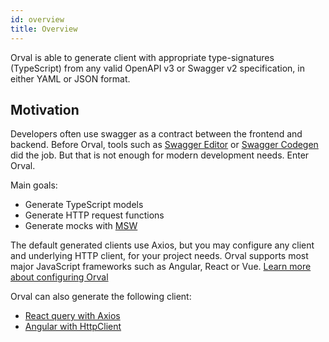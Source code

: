 ```yaml
---
id: overview
title: Overview
---
```


Orval is able to generate client with appropriate type-signatures (TypeScript) from any valid OpenAPI v3 or Swagger v2 specification, in either YAML or JSON format.

## Motivation

Developers often use swagger as a contract between the frontend and backend. Before Orval, tools such as <a href="https://editor.swagger.io" target="_blank">Swagger Editor</a> or <a href="https://swagger.io/tools/swagger-codegen" target="_blank">Swagger Codegen</a> did the job. But that is not enough for modern development needs. Enter Orval.

Main goals:

- Generate TypeScript models
- Generate HTTP request functions
- Generate mocks with <a href="https://mswjs.io/" target="_blank">MSW</a>

The default generated clients use Axios, but you may configure any client and underlying HTTP client, for your project needs. Orval supports most major JavaScript frameworks such as Angular, React or Vue. [Learn more about configuring Orval](./guides/basics)

Orval can also generate the following client:

- [React query with Axios](./guides/react-query)
- [Angular with HttpClient](./guides/angular)
